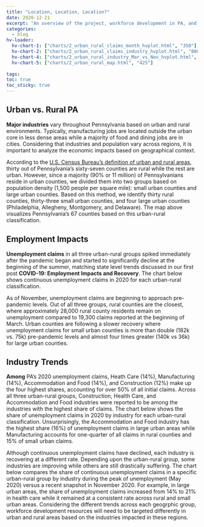 ```yaml
---
title: "Location, Location, Location?"
date: 2020-12-21
excerpt: "An overview of the project, workforce development in PA, and statewide impacts of COVID-19 on employment"
categories:
  - blog
hv-loader:
  hv-chart-1: ["charts/2_urban_rural_claims_month_hvplot.html", "350"]
  hv-chart-2: ["charts/2_urban_rural_claims_industry_hvplot.html", "800"]
  hv-chart-4: ["charts/2_urban_rural_industry_Mar_vs_Nov_hvplot.html", "400"]
  hv-chart-5: ["charts/2_urban_rural_map.html", "425"]
  
tags:
toc: true
toc_sticky: true
---
```


## Urban vs. Rural PA
**Major industries** vary throughout Pennsylvania based on urban and rural environments.  Typically, manufacturing jobs are located outside the urban core in less dense areas while a majority of food and dining jobs are in cities.  Considering that industries and population vary across regions, it is important to analyze the economic impacts based on geographical context.

<div id="hv-chart-5"></div>

According to the <a href="https://www.census.gov/programs-surveys/geography/guidance/geo-areas/urban-rural.html">U.S. Census Bureau’s definition of urban and rural areas</a>, thirty out of Pennsylvania’s sixty-seven counties are rural while the rest are urban.  However, since a majority (90% or 11 million) of Pennsylvanians reside in urban counties, we divided them into two groups based on population density (1,500 people per square mile): small urban counties and large urban counties.  Based on this method, we identify thirty rural counties, thirty-three small urban counties, and four large urban counties (Philadelphia, Allegheny, Montgomery, and Delaware).  The map above visualizes Pennsylvania’s 67 counties based on this urban-rural classification.

## Employment Impacts
**Unemployment claims** in all three urban-rural groups spiked immediately after the pandemic began and started to significantly decline at the beginning of the summer, matching state level trends discussed in our first post **COVID-19: Employment Impacts and Recovery**.  The chart below shows continuous unemployment claims in 2020 for each urban-rural classification.   
<div id="hv-chart-1"></div>
As of November, unemployment claims are beginning to approach pre-pandemic levels.  Out of all three groups, rural counties are the closest, where approximately 28,000 rural county residents remain on unemployment compared to 19,300 claims reported at the beginning of March.  Urban counties are following a slower recovery where unemployment claims for small urban counties is more than double (182k vs. 75k) pre-pandemic levels and almost four times greater (140k vs 36k) for large urban counties.  

## Industry Trends
**Among** PA’s 2020 unemployment claims, Heath Care (14%), Manufacturing (14%), Accommodation and Food (14%), and Construction (12%) make up the four highest shares, accounting for over 50% of all initial claims.   Across all three urban-rural groups, Construction, Health Care, and Accommodation and Food industries were reported to be among the industries with the highest share of claims. The chart below shows the share of unemployment claims in 2020 by industry for each urban-rural classification. Unsurprisingly, the Accommodation and Food industry has the highest share (16%) of unemployment claims in large urban areas while Manufacturing accounts for one-quarter of all claims in rural counties and 15% of small urban claims.   
<div id="hv-chart-2"></div>

Although continuous unemployment claims have declined, each industry is recovering at a different rate.  Depending upon the urban-rural group, some industries are improving while others are still drastically suffering.  The chart below compares the share of continuous unemployment claims in a specific urban-rural group by industry during the peak of unemployment (May 2020) versus a recent snapshot in November 2020. For example, in large urban areas, the share of unemployment claims increased from 14% to 21% in health care while it remained at a consistent rate across rural and small urban areas. Considering the different trends across each geogrphic group, workforce development resources will need to be targeted differently in urban and rural areas based on the industries impacted in these regions.  
<div id="hv-chart-4"></div>


